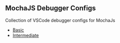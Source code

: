 ## MochaJS Debugger Configs

Collection of VSCode debugger configs for MochaJs

- [Basic](basic.md)
- [Intermediate](intermediate.md)